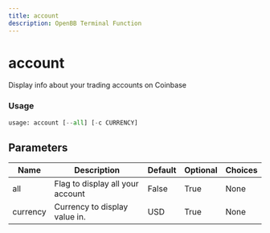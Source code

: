 ```yaml
---
title: account
description: OpenBB Terminal Function
---
```


# account

Display info about your trading accounts on Coinbase

### Usage 
```python
usage: account [--all] [-c CURRENCY]
```

## Parameters

| Name | Description | Default | Optional | Choices |
| ---- | ----------- | ------- | -------- | ------- |
| all | Flag to display all your account | False | True | None |
| currency | Currency to display value in. | USD | True | None |


